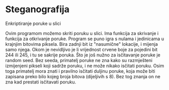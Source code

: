 # Steganografija
Enkriptiranje poruke u slici

Ovim programom možemo skriti poruku u slici. Ima funkcija za skrivanje i funkcija za otkrivanje poruke. Program se puno igra s nulama i jedinicama u krajnjim bitovima piksela. Bira zadnji bit iz "nasumične" lokacije, i mijenja samo njega. Okom je nevidljivo je li vrijednost crvene boje za pojedini bit 244 ili 245, i tu se sakrije poruka. Što je još nužno za isčitavanje poruke je random seed. Bez seeda, primatelj poruke ne zna kako su razmješteni izmijenjeni pikseli koji sadrže poruku, i ne može nikako isčitati poruku. Osim toga primatelj mora znati i pravilno isčitati duljinu poruke, koja može biti zapisana preko bilo kojeg broja bitova (dijeljivih s 8). Bez tog znanja on ne zna kad prestati isčitavati poruku.
